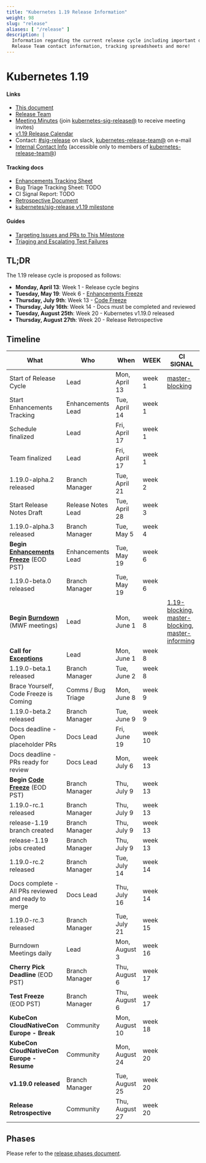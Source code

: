 ```yaml
---
title: "Kubernetes 1.19 Release Information"
weight: 98
slug: "release"
aliases: [ "/release" ]
description: |
  Information regarding the current release cycle including important dates,
  Release Team contact information, tracking spreadsheets and more!
---
```


# Kubernetes 1.19


#### Links

* [This document](https://git.k8s.io/sig-release/releases/release-1.19/README.md)
* [Release Team](https://git.k8s.io/sig-release/releases/release-1.19/release_team.md)
* [Meeting Minutes](http://bit.ly/k8s119-releasemtg) (join [kubernetes-sig-release@] to receive meeting invites)
* [v1.19 Release Calendar][k8s119-calendar]
* Contact: [#sig-release] on slack, [kubernetes-release-team@] on e-mail
* [Internal Contact Info]() (accessible only to members of [kubernetes-release-team@])

#### Tracking docs

* [Enhancements Tracking Sheet](http://bit.ly/k8s-1-19-enhancements)
* Bug Triage Tracking Sheet: TODO
* CI Signal Report: TODO
* [Retrospective Document][Retrospective Document]
* [kubernetes/sig-release v1.19 milestone](https://github.com/kubernetes/kubernetes/milestone/46)

#### Guides

* [Targeting Issues and PRs to This Milestone](https://git.k8s.io/community/contributors/devel/sig-release/release.md)
* [Triaging and Escalating Test Failures](https://git.k8s.io/community/contributors/devel/sig-testing/testing.md#troubleshooting-a-failure)

## TL;DR

The 1.19 release cycle is proposed as follows:

- **Monday, April 13**: Week 1 - Release cycle begins
- **Tuesday, May 19**: Week 6 - [Enhancements Freeze]
- **Thursday, July 9th**: Week 13 - [Code Freeze]
- **Thursday, July 16th**: Week 14 - Docs must be completed and reviewed
- **Tuesday, August 25th**: Week 20 - Kubernetes v1.19.0 released
- **Thursday, August 27th**: Week 20 - Release Retrospective


## Timeline

| **What** | **Who** | **When** | **WEEK** | **CI SIGNAL** |
|---|---|---|---|---|
| Start of Release Cycle | Lead | Mon, April 13 | week 1 | [master-blocking] |
| Start Enhancements Tracking | Enhancements Lead | Tue, April  14 | week 1 | |
| Schedule finalized | Lead | Fri, April 17 | week 1 | |
| Team finalized | Lead | Fri, April 17 | week 1 | |
| 1.19.0-alpha.2 released | Branch Manager | Tue, April 21 | week 2 | |
| Start Release Notes Draft | Release Notes Lead | Tue, April 28 | week 3 | | [master-blocking], [master-informing] |
| 1.19.0-alpha.3 released | Branch Manager | Tue, May 5 | week 4 | |
| **Begin [Enhancements Freeze]** (EOD PST) | Enhancements Lead | Tue, May 19 | week 6 |
| 1.19.0-beta.0 released | Branch Manager | Tue, May 19 | week 6 | |
| **Begin [Burndown]** (MWF meetings) | Lead | Mon, June 1 | week 8 | [1.19-blocking], [master-blocking], [master-informing] |
| **Call for [Exceptions][Exception]** | Lead | Mon, June 1 | week 8 | |
| 1.19.0-beta.1 released | Branch Manager | Tue, June 2 | week 8 | |
| Brace Yourself, Code Freeze is Coming | Comms / Bug Triage | Mon, June 8 | week 9 | |
| 1.19.0-beta.2 released | Branch Manager | Tue, June 9 | week 9 | |
| Docs deadline - Open placeholder PRs | Docs Lead | Fri, June 19 | week 10 | |
| Docs deadline - PRs ready for review | Docs Lead | Mon, July 6 | week 13 | |
| **Begin [Code Freeze]** (EOD PST) | Branch Manager | Thu, July 9 | week 13 | |
| 1.19.0-rc.1 released | Branch Manager | Thu, July 9 | week 13 | |
| release-1.19 branch created | Branch Manager | Thu, July 9 | week 13 | |
| release-1.19 jobs created | Branch Manager | Thu, July 9 | week 13 | |
| 1.19.0-rc.2 released | Branch Manager | Tue, July 14 | week 14 | |
| Docs complete - All PRs reviewed and ready to merge | Docs Lead | Thu, July 16 | week 14 | |
| 1.19.0-rc.3 released | Branch Manager | Tue, July 21 | week 15 | |
| Burndown Meetings daily | Lead | Mon, August 3 | week 16 | |
| **Cherry Pick Deadline** (EOD PST) | Branch Manager | Thu, August 6 | week 17 | |
| **Test Freeze** (EOD PST) | Branch Manager | Thu, August 6 | week 17 | |
| **KubeCon CloudNativeCon Europe  -  Break** | Community | Mon, August 10 | week 18 | |
| **KubeCon CloudNativeCon Europe  - Resume**  | Community | Mon, August 24 | week 20 | |
| **v1.19.0 released** | Branch Manager | Tue, August 25 | week 20 | |
| **Release Retrospective** | Community | Thu, August 27 | week 20 | |

## Phases

Please refer to the [release phases document](../release_phases.md).

[k8s119-calendar]: https://bit.ly/k8s-release-cal
[Internal Contact Info]: https://bit.ly/k8s119-contacts
[Retrospective Document]: https://bit.ly/k8s119-retro
[release phases document]: ../release_phases.md

[Enhancements Freeze]: ../release_phases.md#enhancements-freeze
[Burndown]: ../release_phases.md#burndown
[Code Freeze]: ../release_phases.md#code-freeze
[Exception]: ../release_phases.md#exceptions
[Code Thaw]: ../release_phases.md#code-thaw

[master-blocking]: https://testgrid.k8s.io/sig-release-master-blocking#Summary
[master-informing]: https://testgrid.k8s.io/sig-release-master-informing#Summary
[1.19-blocking]: https://testgrid.k8s.io/sig-release-1.19-blocking#Summary

[kubernetes-release-team@]: https://groups.google.com/forum/#!forum/kubernetes-release-team
[kubernetes-sig-release@]: https://groups.google.com/forum/#!forum/kubernetes-sig-release
[#sig-release]: https://kubernetes.slack.com/messages/sig-release/
